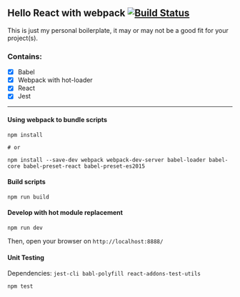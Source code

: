 ## Hello React with webpack [![Build Status](https://travis-ci.org/zmax/hello-react.svg?branch=master)](https://travis-ci.org/zmax/hello-react)

This is just my personal boilerplate, it may or may not be a good fit for your project(s).

### Contains:

- [x] Babel
- [x] Webpack with hot-loader
- [x] React
- [x] Jest

<hr/>

#### Using webpack to bundle scripts

```
npm install

# or

npm install --save-dev webpack webpack-dev-server babel-loader babel-core babel-preset-react babel-preset-es2015
```

#### Build scripts

```
npm run build
```

#### Develop with hot module replacement

```
npm run dev
```

Then, open your browser on `http://localhost:8888/`


#### Unit Testing

Dependencies: `jest-cli babl-polyfill react-addons-test-utils`

```
npm test
```
